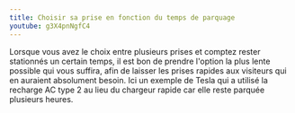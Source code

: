 ```yaml
---
title: Choisir sa prise en fonction du temps de parquage
youtube: g3X4pnNgfC4
---
```


Lorsque vous avez le choix entre plusieurs prises et comptez rester stationnés un certain temps, il est bon de prendre l'option la plus lente possible qui vous suffira, afin de laisser les prises rapides aux visiteurs qui en auraient absolument besoin.
Ici un exemple de Tesla qui a utilisé la recharge AC type 2 au lieu du chargeur rapide car elle reste parquée plusieurs heures.
